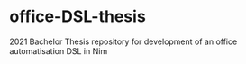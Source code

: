 # office-DSL-thesis
2021 Bachelor Thesis repository for development of an office automatisation DSL in Nim
